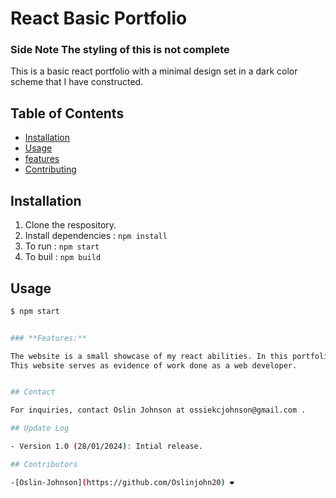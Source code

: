 # React Basic Portfolio


### Side Note The styling of this is not complete

This is a basic react portfolio with a minimal design set in a dark color scheme that I have constructed.

## Table of Contents

- [Installation](#installation)
- [Usage](#usage)
- [features](#features)
- [Contributing](#contributing)


## Installation

1. Clone the respository.
2. Install dependencies : `npm install`
3. To run : `npm start`
4. To buil : `npm build`


## Usage 

```bash
$ npm start


### **Features:**

The website is a small showcase of my react abilities. In this portfolio I show my skillset I have accumulated with projects to go with it in varies languages.
This website serves as evidence of work done as a web developer.


## Contact

For inquiries, contact Oslin Johnson at ossiekcjohnson@gmail.com .

## Update Log

- Version 1.0 (28/01/2024): Intial release.

## Contributors 

-[Oslin-Johnson](https://github.com/Oslinjohn20) ❤️